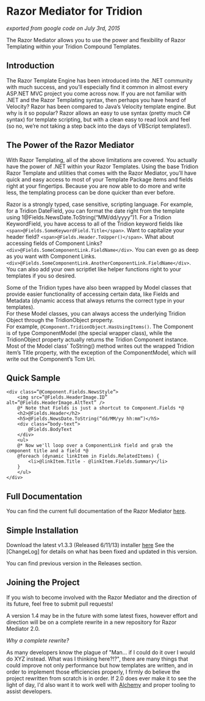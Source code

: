 # Razor Mediator for Tridion

*exported from google code on July 3rd, 2015*

The Razor Mediator allows you to use the power and flexibility of Razor Templating within your Tridion Compound Templates.

## Introduction
The Razor Template Engine has been introduced into the .NET community with much success, and you’ll especially find it common in almost every ASP.NET MVC project you come across now.  If you are not familiar with .NET and the Razor Templating syntax, then perhaps you have heard of Velocity?  Razor has been compared to Java’s Velocity template engine.  But why is it so popular?  Razor allows an easy to use syntax (pretty much C# syntax) for template scripting, but with a clean easy to read look and feel (so no, we’re not taking a step back into the days of VBScript templates!).


## The Power of the Razor Mediator
With Razor Templating, all of the above limitations are covered.  You actually have the power of .NET within your Razor 
Templates.  Using the base Tridion Razor Template and utilities that comes with the Razor Mediator, you’ll have quick and 
easy access to most of your Template Package items and fields right at your fingertips.  Because you are now able to do 
more and write less, the templating process can be done quicker than ever before.

Razor is a strongly typed, case sensitive, scripting language.  For example, for a Tridion DateField, you can format the 
date right from the template using 1<span>@Fields.NewsDate.ToString(“MM/dd/yyyy”)</span>1.  For a Tridion KeywordField, 
you have access to all of the Tridion keyword fields like `<span>@Fields.SomeKeywordField.Title</span>`.  Want to capitalize 
your header field? `<span>@Fields.Header.ToUpper()</span>`.  What about accessing fields of Component Links?  
`<div>@Fields.SomeComponentLink.FieldName</div>`.  You can even go as deep as you want with Component Links.  
`<div>@Fields.SomeComponentLink.AnotherComponentLink.FieldName</div>`.  You can also add your own scriptlet like helper 
functions right to your templates if you so desired.

Some of the Tridion types have also been wrapped by Model classes that provide easier functionality of accessing 
certain data, like Fields and Metadata (dynamic access that always returns the correct type in your templates).  
For these Model classes, you can always access the underlying Tridion Object through the TridionObject property.  
For example, `@Component.TridionObject.HasUsingItems()`.  The Component is of type ComponentModel (the special wrapper class),
while the TridionObject property actually returns the Tridion Component instance.  Most of the Model class’ ToString() 
method writes out the wrapped Tridion item’s Title property, with the exception of the ComponentModel, which will write 
out the Component’s Tcm Uri.

## Quick Sample
```
<div class=”@Component.Fields.NewsStyle”>
    <img src=”@Fields.HeaderImage.ID” alt=”@Fields.HeaderImage.AltText” />
    @* Note that Fields is just a shortcut to Component.Fields *@
    <h2>@Fields.Header</h2>
    <h5>@Fields.NewsDate.ToString(“dd/MM/yy hh:mm”)</h5>
    <div class=”body-text”>
        @Fields.BodyText
    </div>
    <ul>
    @* Now we'll loop over a ComponentLink field and grab the component title and a field *@
    @foreach (dynamic linkItem in Fields.RelatedItems) {
        <li>@linkItem.Title - @linkItem.Fields.Summary</li>
    }
    </ul>
</div>
```

## Full Documentation
You can find the current full documentation of the Razor Mediator [here](http://code.google.com/p/razor-mediator-4-tridion/downloads/detail?name=RazorMediatorDocumentation_v1.3.3.docx&can=2&q==).

## Simple Installation
Download the latest v1.3.3 (Released 6/11/13) installer [here](http://code.google.com/p/razor-mediator-4-tridion/downloads/detail?name=RazorMediatorInstaller_v1.3.3.1.msi&can=2&q=) See the [ChangeLog] for details on what has been fixed and updated in this version.

You can find previous version in the Releases section.

## Joining the Project
If you wish to become involved with the Razor Mediator and the direction of its future, feel free to submit pull requests!

A version 1.4 may be in the future with some latest fixes, however effort and direction will be on a complete rewrite in a new repository for Razor Mediator 2.0.

*Why a complete rewrite?*

As many developers know the plague of "Man... if I could do it over I would do XYZ instead.  What was I thinking here?!?", there
are many things that could improve not only performance but how templates are written, and in order to implement those
efficiencies properly, I firmly do believe the project rewritten from scratch is in order.  If 2.0 does ever make it to see
the light of day, I'd also want it to work well with [Alchemy](http://www.alchemywebstore.com) and proper tooling to assist developers.
